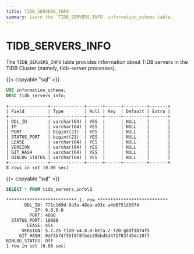 ```yaml
---
title: TIDB_SERVERS_INFO
summary: Learn the `TIDB_SERVERS_INFO` information_schema table.
---
```


# TIDB_SERVERS_INFO

The `TIDB_SERVERS_INFO` table provides information about TiDB servers in the TiDB Cluster (namely, tidb-server processes).

{{< copyable "sql" >}}

```sql
USE information_schema;
DESC tidb_servers_info;
```

```
+---------------+-------------+------+------+---------+-------+
| Field         | Type        | Null | Key  | Default | Extra |
+---------------+-------------+------+------+---------+-------+
| DDL_ID        | varchar(64) | YES  |      | NULL    |       |
| IP            | varchar(64) | YES  |      | NULL    |       |
| PORT          | bigint(21)  | YES  |      | NULL    |       |
| STATUS_PORT   | bigint(21)  | YES  |      | NULL    |       |
| LEASE         | varchar(64) | YES  |      | NULL    |       |
| VERSION       | varchar(64) | YES  |      | NULL    |       |
| GIT_HASH      | varchar(64) | YES  |      | NULL    |       |
| BINLOG_STATUS | varchar(64) | YES  |      | NULL    |       |
+---------------+-------------+------+------+---------+-------+
8 rows in set (0.00 sec)
```

{{< copyable "sql" >}}

```sql
SELECT * FROM tidb_servers_info\G
```

```
*************************** 1. row ***************************
       DDL_ID: 771c169d-0a3a-48ea-a93c-a4d6751d3674
           IP: 0.0.0.0
         PORT: 4000
  STATUS_PORT: 10080
        LEASE: 45s
      VERSION: 5.7.25-TiDB-v4.0.0-beta.2-720-g0df3b74f5
     GIT_HASH: 0df3b74f55f8f8fbde39bbd5d471783f49dc10f7
BINLOG_STATUS: Off
1 row in set (0.00 sec)
```